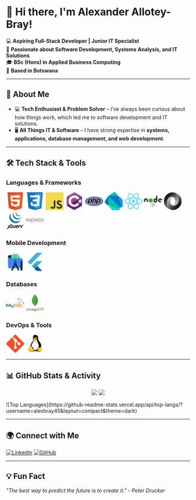

<!--
**alexbray45/alexbray45** is a ✨ _special_ ✨ repository because its `README.md` (this file) appears on your GitHub profile.

Here are some ideas to get you started:

- 🔭 I’m currently working on ...
- 🌱 I’m currently learning ...
- 👯 I’m looking to collaborate on ...
- 🤔 I’m looking for help with ...
- 💬 Ask me about ...
- 📫 How to reach me: ...
- 😄 Pronouns: ...
- ⚡ Fun fact: ...
-->
<!-- Banner -->
<!-- <p align="center">
  <img src="https://user-images.githubusercontent.com/your-image-url" alt="Alexander Allotey-Bray - Software Developer" width="100%" />
</p> -->

# 👋 Hi there, I'm Alexander Allotey-Bray! 

💻 **Aspiring Full-Stack Developer | Junior IT Specialist**  
🚀 **Passionate about Software Development, Systems Analysis, and IT Solutions**  
🎓 **BSc (Hons) in Applied Business Computing**   
📍 **Based in Botswana**  

---

## 🚀 **About Me**  
- 💻 **Tech Enthusiast & Problem Solver** – I’ve always been curious about how things work, which led me to software development and IT solutions.  
- 🖥️ **All Things IT & Software** – I have strong expertise in **systems, applications, database management, and web development**.  

---

## 🛠 **Tech Stack & Tools**  
### **Languages & Frameworks** 
<img src="https://github.com/devicons/devicon/blob/master/icons/html5/html5-original.svg" width="50"/> <img src="https://github.com/devicons/devicon/blob/master/icons/css3/css3-original.svg" width="50"/> <img src="https://github.com/devicons/devicon/blob/master/icons/javascript/javascript-original.svg" width="50"/> <img src="https://github.com/devicons/devicon/blob/master/icons/csharp/csharp-original.svg" width="50"/> <img src="https://github.com/devicons/devicon/blob/master/icons/php/php-original.svg" width="50"/> <img src="https://github.com/devicons/devicon/blob/master/icons/dart/dart-original.svg" width="50"/> <!-- <img src="https://github.com/devicons/devicon/blob/master/icons/python/python-original.svg" width="50"/> <img src="https://github.com/devicons/devicon/blob/master/icons/laravel/laravel-original-wordmark.svg" width="50"/> --> <img src="https://github.com/devicons/devicon/blob/master/icons/react/react-original.svg" width="50"/> <img src="https://github.com/devicons/devicon/blob/master/icons/nodejs/nodejs-original-wordmark.svg" width="50"/> <img src="https://github.com/devicons/devicon/blob/master/icons/json/json-original.svg" width="50"/> <img src="https://github.com/devicons/devicon/blob/master/icons/jquery/jquery-original-wordmark.svg" width="50"/> <img src="https://github.com/devicons/devicon/blob/master/icons/express/express-original-wordmark.svg" width="50"/>


<!-- ![HTML5](https://img.shields.io/badge/HTML5-E34F26?style=for-the-badge&logo=html5&logoColor=white)  
![CSS3](https://img.shields.io/badge/CSS3-1572B6?style=for-the-badge&logo=css3&logoColor=white)  
![JavaScript](https://img.shields.io/badge/JavaScript-F7DF1E?style=for-the-badge&logo=javascript&logoColor=black)  
![PHP](https://img.shields.io/badge/PHP-777BB4?style=for-the-badge&logo=php&logoColor=white)  
![C#](https://img.shields.io/badge/C%23-239120?style=for-the-badge&logo=c-sharp&logoColor=white)  
![Dart](https://img.shields.io/badge/Dart-0175C2?style=for-the-badge&logo=dart&logoColor=white)--> 

<!-- ### **Frontend & Backend Frameworks**  
![React](https://img.shields.io/badge/React-61DAFB?style=for-the-badge&logo=react&logoColor=black)  
![Node.js](https://img.shields.io/badge/Node.js-339933?style=for-the-badge&logo=node.js&logoColor=white)  
![Express.js](https://img.shields.io/badge/Express.js-000000?style=for-the-badge&logo=express&logoColor=white) --> 

### **Mobile Development**  
<img src="https://github.com/devicons/devicon/blob/master/icons/androidstudio/androidstudio-original.svg" width="50"/> <img src="https://github.com/devicons/devicon/blob/master/icons/flutter/flutter-original.svg" width="50"/>

<!-- ![Android Studio](https://img.shields.io/badge/Android%20Studio-3DDC84?style=for-the-badge&logo=android-studio&logoColor=white)  
![Flutter](https://img.shields.io/badge/Flutter-02569B?style=for-the-badge&logo=flutter&logoColor=white)  -->

### **Databases**  
<img src="https://github.com/devicons/devicon/blob/master/icons/mysql/mysql-original-wordmark.svg" width="50"/> <img src="https://github.com/devicons/devicon/blob/master/icons/mongodb/mongodb-original-wordmark.svg" width="50"/> 

<!-- ![MySQL](https://img.shields.io/badge/MySQL-4479A1?style=for-the-badge&logo=mysql&logoColor=white)  
![MongoDB](https://img.shields.io/badge/MongoDB-47A248?style=for-the-badge&logo=mongodb&logoColor=white) --> 

### **DevOps & Tools**  
<img src="https://github.com/devicons/devicon/blob/master/icons/git/git-original.svg" width="50"/> <img src="https://github.com/devicons/devicon/blob/master/icons/linux/linux-original.svg" width="50"/>

<!-- ![Git](https://img.shields.io/badge/Git-F05032?style=for-the-badge&logo=git&logoColor=white)  
![Docker](https://img.shields.io/badge/Docker-2496ED?style=for-the-badge&logo=docker&logoColor=white)  
![Linux](https://img.shields.io/badge/Linux-FCC624?style=for-the-badge&logo=linux&logoColor=black)  -->

---

## 📊 **GitHub Stats & Activity**  
<p align="center">
  <img width="48%" src="https://github-readme-stats.vercel.app/api?username=alexbray45&show_icons=true&theme=dark" />
  <img width="48%" src="https://github-readme-streak-stats.herokuapp.com/?user=alexbray45&theme=dark" />
</p>
![Top Languages](https://github-readme-stats.vercel.app/api/top-langs/?username=alexbray45&layout=compact&theme=dark)

---

## 🌍 **Connect with Me**  
[![LinkedIn](https://img.shields.io/badge/LinkedIn-0A66C2?style=for-the-badge&logo=linkedin&logoColor=white)](https://linkedin.com/in/alex-allotey-bray)  [![GitHub](https://img.shields.io/badge/GitHub-181717?style=for-the-badge&logo=github)](https://github.com/alexbray45)  
<!--[![Twitter](https://img.shields.io/badge/Twitter-1DA1F2?style=for-the-badge&logo=twitter)](https://twitter.com/yourusername) 
[![Portfolio](https://img.shields.io/badge/Portfolio-000000?style=for-the-badge&logo=firefox)](https://yourwebsite.com)   -->

---

## 💡 **Fun Fact**  
_"The best way to predict the future is to create it." - Peter Drucker_  

<!--🚀 **Let's build something great together!**  -->
